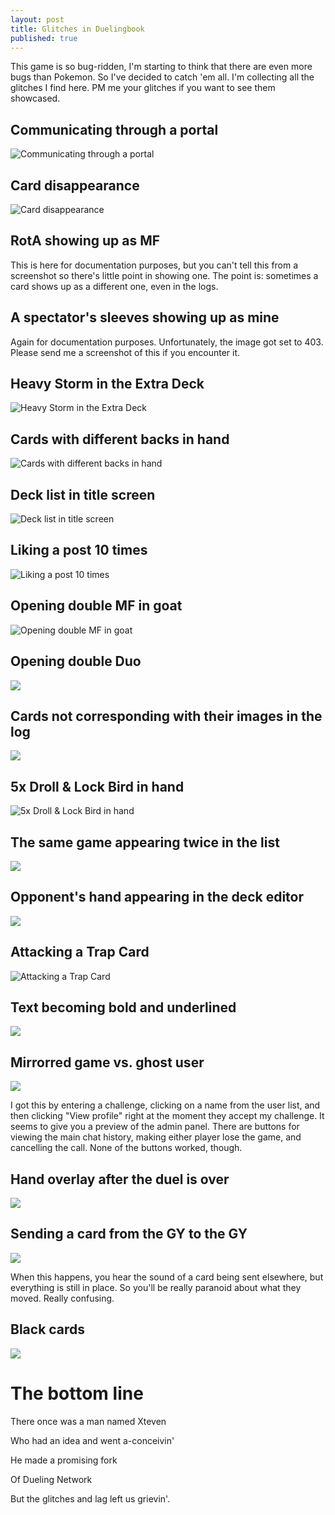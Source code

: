 ```yaml
---
layout: post
title: Glitches in Duelingbook
published: true
---
```


This game is so bug-ridden, I'm starting to think that there are even more bugs than Pokemon. So I've decided to catch 'em all. I'm collecting all the glitches I find here. PM me your glitches if you want to see them showcased.

## Communicating through a portal

![Communicating through a portal](https://i.imgur.com/ux1hmuB.png)

## Card disappearance

![Card disappearance](https://imgur.com/BMjKLYG.png)

## RotA showing up as MF

This is here for documentation purposes, but you can't tell this from a screenshot so there's little point in showing one. The point is: sometimes a card shows up as a different one, even in the logs.

## A spectator's sleeves showing up as mine

Again for documentation purposes. Unfortunately, the image got set to 403. Please send me a screenshot of this if you encounter it.

## Heavy Storm in the Extra Deck

![Heavy Storm in the Extra Deck](https://i.imgur.com/MI62wtC.png)

## Cards with different backs in hand

![Cards with different backs in hand](https://imgur.com/4QVyjxF.png)

## Deck list in title screen

![Deck list in title screen](https://i.imgur.com/MnS9gqu.png)

## Liking a post 10 times

![Liking a post 10 times](https://i.imgur.com/RWCPEg2.png)

## Opening double MF in goat

![Opening double MF in goat](https://imgur.com/a62RhSo.png)

## Opening double Duo

![](https://i.imgur.com/v5kXzLW.png)

## Cards not corresponding with their images in the log

![](https://i.imgur.com/YxzTVW8.png)

## 5x Droll & Lock Bird in hand

![5x Droll & Lock Bird in hand](https://i.imgur.com/zeRG8z3.png)

## The same game appearing twice in the list

![](https://i.imgur.com/9NVh92m.png)

## Opponent's hand appearing in the deck editor

![](https://i.imgur.com/IldIaEU.png)

## Attacking a Trap Card

![Attacking a Trap Card](https://i.imgur.com/DeSqJXM.png)

## Text becoming bold and underlined

![](https://i.imgur.com/h1tqxXX.png)

## Mirrorred game vs. ghost user

![](https://i.imgur.com/N2NPWZC.png)

I got this by entering a challenge, clicking on a name from the user list, and then clicking "View profile" right at the moment they accept my challenge. It seems to give you a preview of the admin panel. There are buttons for viewing the main chat history, making either player lose the game, and cancelling the call. None of the buttons worked, though.

## Hand overlay after the duel is over

![](https://i.imgur.com/IC0GwxE.png)

## Sending a card from the GY to the GY

![](https://i.imgur.com/cOuQlWa.png)

When this happens, you hear the sound of a card being sent elsewhere, but everything is still in place. So you'll be really paranoid about what they moved. Really confusing.

## Black cards

![](https://i.imgur.com/LhWFYuN.png)

# The bottom line

There once was a man named Xteven

Who had an idea and went a-conceivin'

He made a promising fork

Of Dueling Network

But the glitches and lag left us grievin'.
